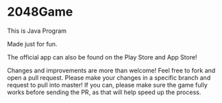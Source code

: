 # 2048Game

This is Java Program

Made just for fun.

The official app can also be found on the Play Store and App Store!

Changes and improvements are more than welcome! Feel free to fork and open a pull request. Please make your changes in a specific branch and request to pull into master! If you can, please make sure the game fully works before sending the PR, as that will help speed up the process.

